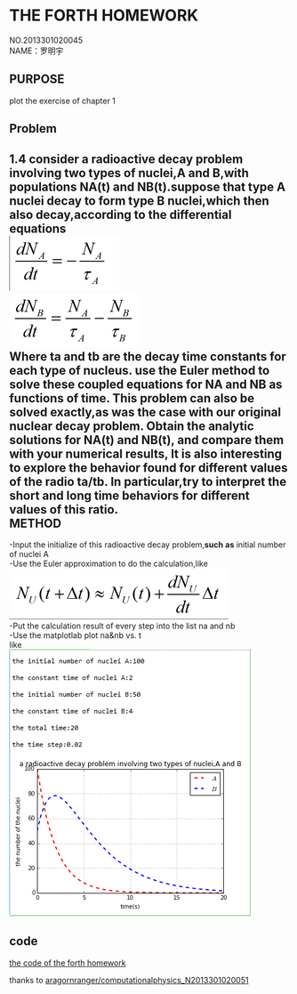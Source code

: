 THE FORTH HOMEWORK
======
NO.2013301020045       
NAME：罗明宇     

PURPOSE
------
plot the exercise of chapter 1

Problem
-------
1.4 consider a radioactive decay problem involving two types of nuclei,A and B,with populations NA(t) and NB(t).suppose that type A nuclei decay to form type B nuclei,which then also decay,according to the differential equations     
![x](https://raw.githubusercontent.com/luomingyu/computationalphysics_N2013301020045/code/4th/1.png)     
![x](https://raw.githubusercontent.com/luomingyu/computationalphysics_N2013301020045/code/4th/2.png)           
Where ta and tb are the decay time constants for each type of nucleus. use the Euler method to solve these coupled equations for NA and NB as functions of time. This problem can also be solved exactly,as was the case with our original nuclear decay problem. Obtain the analytic solutions for NA(t) and NB(t), and compare them with your numerical results, It is also interesting to explore the behavior found for different values of the radio   ta/tb. In particular,try to interpret the short and long time behaviors for different values of this ratio.     
METHOD
--------------
-Input the initialize of this radioactive decay problem,**such** **as** initial number of nuclei A     
-Use the Euler approximation to do the calculation,like     
![x](https://raw.githubusercontent.com/luomingyu/computationalphysics_N2013301020045/code/4th/3.png)     
-Put the calculation result of every step into the list na and nb     
-Use the matplotlab plot na&nb vs. t     
   like     
![x](https://raw.githubusercontent.com/luomingyu/computationalphysics_N2013301020045/code/4th/4.png)

code
-----
[the code of the forth homework](https://raw.githubusercontent.com/luomingyu/computationalphysics_N2013301020045/code/4th/第四次作业代码.py)

thanks to [aragornranger/computationalphysics_N2013301020051](https://github.com/aragornranger/computationalphysics_N2013301020051)
